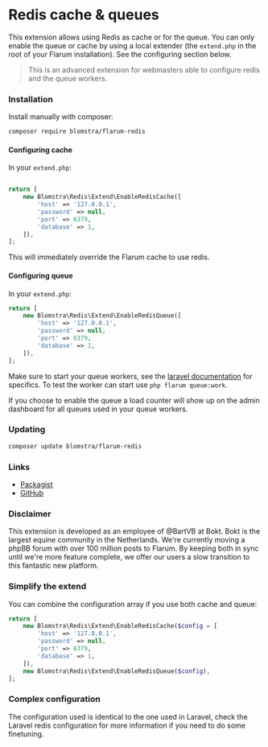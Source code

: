 # Redis cache & queues

This extension allows using Redis as cache or for the queue. You can only enable the queue or cache by using a local extender (the `extend.php` in the root of your Flarum installation). See the configuring section below.

> This is an advanced extension for webmasters able to configure redis and the queue workers.

### Installation
Install manually with composer:

```sh
composer require blomstra/flarum-redis
```

#### Configuring cache

In your `extend.php`:

```php

return [
    new Blomstra\Redis\Extend\EnableRedisCache([
        'host' => '127.0.0.1',
        'password' => null,
        'port' => 6379,
        'database' => 1,
    ]),
];
```

This will immediately override the Flarum cache to use redis.

#### Configuring queue

In your `extend.php`:

```php
return [
    new Blomstra\Redis\Extend\EnableRedisQueue([
        'host' => '127.0.0.1',
        'password' => null,
        'port' => 6379,
        'database' => 1,
    ]),
];
```

Make sure to start your queue workers, see the [laravel documentation](https://laravel.com/docs/6.x/queues#running-the-queue-worker) for specifics. To test the worker can start use `php flarum queue:work`.

If you choose to enable the queue a load counter will show up on the admin dashboard for all queues used in your queue workers.

### Updating

```sh
composer update blomstra/flarum-redis
```

### Links

- [Packagist](https://packagist.org/packages/blomstra/flarum-redis)
- [GitHub](https://github.com/blomstra/flarum-redis)

### Disclaimer

This extension is developed as an employee of @BartVB at Bokt. Bokt is the largest equine community in the Netherlands. We're currently moving a phpBB forum with over 100 million posts to Flarum. By keeping both in sync until we're more feature complete, we offer our users a slow transition to this fantastic new platform.

### Simplify the extend

You can combine the configuration array if you use both cache and queue:

```php
return [
    new Blomstra\Redis\Extend\EnableRedisCache($config = [
        'host' => '127.0.0.1',
        'password' => null,
        'port' => 6379,
        'database' => 1,
    ]),
    new Blomstra\Redis\Extend\EnableRedisQueue($config),
];
```

### Complex configuration

The configuration used is identical to the one used in Laravel, check the Laravel redis configuration for more information if you need to do some finetuning.
